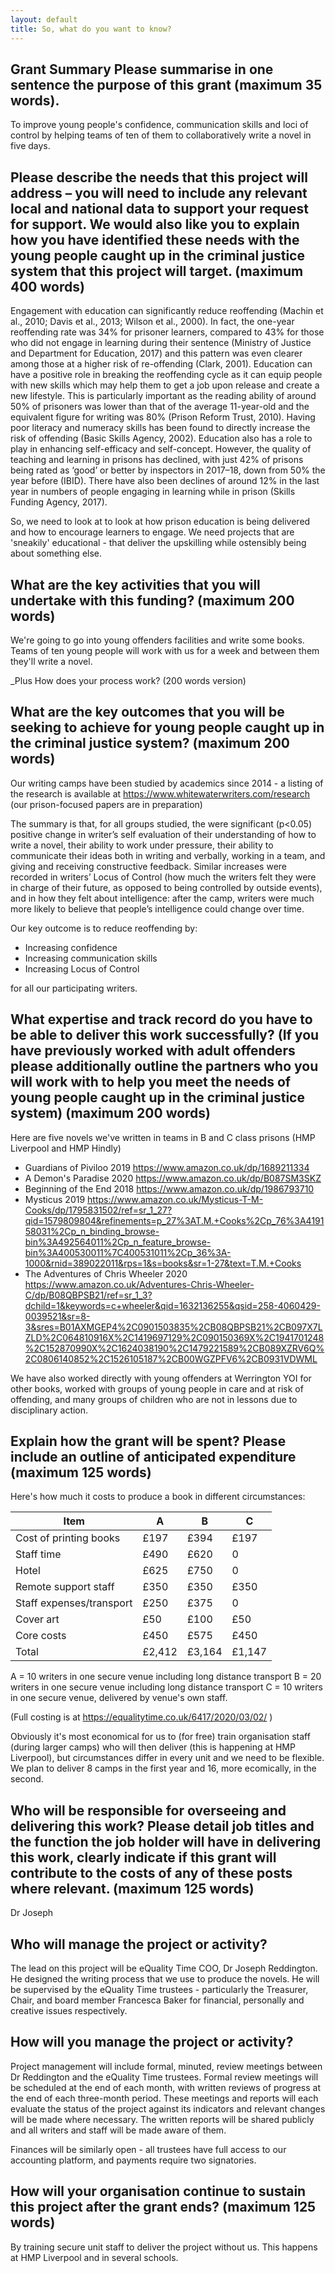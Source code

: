 ```yaml
---
layout: default
title: So, what do you want to know? 
---
```


## Grant Summary Please summarise in one sentence the purpose of this grant (maximum 35 words).
To improve young people's confidence, communication skills and loci of control by helping teams of ten of them to collaboratively write a novel in five days. 

## Please describe the needs that this project will address – you will need to include any relevant local and national data to support your request for support. We would also like you to explain how you have identified these needs with the young people caught up in the criminal justice system that this project will target. (maximum 400 words)

Engagement with education can significantly reduce reoffending (Machin et al., 2010; Davis et al., 2013; Wilson et al., 2000).  In fact, the one-year reoffending rate was 34% for prisoner learners, compared to 43% for those who did not engage in learning during their sentence (Ministry of Justice and Department for Education, 2017) and this pattern was even clearer among those at a higher risk of re-offending (Clark, 2001).  Education can have a positive role in breaking the reoffending cycle as it can equip people with new skills which may help them to get a job upon release and create a new lifestyle. This is particularly important as the reading ability of around 50% of prisoners was lower than that of the average 11-year-old and the equivalent figure for writing was 80% (Prison Reform Trust, 2010).  Having poor literacy and numeracy skills has been found to directly increase the risk of offending (Basic Skills Agency, 2002).  Education also has a role to play in enhancing self-efficacy and self-concept.  However, the quality of teaching and learning in prisons has declined, with just 42% of prisons being rated as ‘good’ or better by inspectors in 2017–18, down from 50% the year before (IBID).  There have also been declines of around 12% in the last year in numbers of people engaging in learning while in prison (Skills Funding Agency, 2017).  

So, we need to look at to look at how prison education is being delivered and how to encourage learners to engage.   We need projects that are 'sneakily' educational - that deliver the upskilling while ostensibly being about something else.    

## What are the key activities that you will undertake with this funding? (maximum 200 words)
We're going to go into young offenders facilities and write some books.  Teams of ten young people will work with us for a week and between them they'll write a novel.   

_Plus  How does your process work?  (200 words version) 


## What are the key outcomes that you will be seeking to achieve for young people caught up in the criminal justice system? (maximum 200 words)
Our writing camps have been studied by academics since 2014 - a listing of the research is available at https://www.whitewaterwriters.com/research (our prison-focused papers are in preparation) 

The summary is that, for all groups studied, the were significant (p<0.05) positive change in writer’s self evaluation of their understanding of how to write a novel, their ability to work under pressure, their ability to communicate their ideas both in writing and verbally, working in a team, and giving and receiving constructive feedback. Similar increases were recorded in writers’ Locus of Control (how much the writers felt they were in charge of their future, as opposed to being controlled by outside events), and in how they felt about intelligence: after the camp, writers were much more likely to believe that people’s intelligence could change over time.

Our key outcome is to reduce reoffending by: 
* Increasing confidence
* Increasing communication skills
* Increasing Locus of Control 

for all our participating writers. 


## What expertise and track record do you have to be able to deliver this work successfully? (If you have previously worked with adult offenders please additionally outline the partners who you will work with to help you meet the needs of young people caught up in the criminal justice system) (maximum 200 words)

Here are five novels we've written in teams in B and C class prisons (HMP Liverpool and HMP Hindly) 

* Guardians of Piviloo	2019	https://www.amazon.co.uk/dp/1689211334
* A Demon's Paradise	2020	https://www.amazon.co.uk/dp/B087SM3SKZ
* Beginning of the End	2018	https://www.amazon.co.uk/dp/1986793710
* Mysticus 	2019	https://www.amazon.co.uk/Mysticus-T-M-Cooks/dp/1795831502/ref=sr_1_27?qid=1579809804&refinements=p_27%3AT.M.+Cooks%2Cp_76%3A419158031%2Cp_n_binding_browse-bin%3A492564011%2Cp_n_feature_browse-bin%3A400530011%7C400531011%2Cp_36%3A-1000&rnid=389022011&rps=1&s=books&sr=1-27&text=T.M.+Cooks
* The Adventures of Chris Wheeler	2020	https://www.amazon.co.uk/Adventures-Chris-Wheeler-C/dp/B08QBPSB21/ref=sr_1_3?dchild=1&keywords=c+wheeler&qid=1632136255&qsid=258-4060429-0039521&sr=8-3&sres=B01AXMGEP4%2C0901503835%2CB08QBPSB21%2CB097X7LZLD%2C064810916X%2C1419697129%2C090150369X%2C1941701248%2C152870990X%2C1624038190%2C1479221589%2CB089XZRV6Q%2C0806140852%2C1526105187%2CB00WGZPFV6%2CB0931VDWML

We have also worked directly with young offenders at Werrington YOI for other books,  worked with groups of young people in care and at risk of offending, and many groups of children who are not in lessons due to disciplinary action.  


## Explain how the grant will be spent? Please include an outline of anticipated expenditure  (maximum 125 words)
Here's how much it costs to produce a book in different circumstances: 

| Item                     | A      | B      | C      |
| ------------------------ | ------ | ------ | ------ |
| Cost of printing books   | £197   | £394   | £197   |
| Staff time               | £490   | £620   | 0      |
| Hotel                    | £625   | £750   | 0      |
| Remote support staff     | £350   | £350   | £350   |
| Staff expenses/transport | £250   | £375   | 0      |
| Cover art                | £50    | £100   | £50    |
| Core costs               | £450   | £575   | £450   |
| Total                    | £2,412 | £3,164 | £1,147 |

A = 10 writers in one secure venue including long distance transport
B = 20 writers in one secure venue including long distance transport
C = 10 writers in one secure venue, delivered by venue's own staff.

(Full costing is at https://equalitytime.co.uk/6417/2020/03/02/ ) 

Obviously it's most economical for us to (for free) train organisation staff (during larger camps) who will then deliver (this is happening at HMP Liverpool), but circumstances differ in every unit and we need to be flexible.  We plan to deliver 8 camps in the first year and 16, more ecomically, in the second.



## Who will be responsible for overseeing and delivering this work? Please detail job titles and the function the job holder will have in delivering this work, clearly indicate if this grant will contribute to the costs of any of these posts where relevant. (maximum 125 words)
Dr Joseph 
## Who will manage the project or activity?
The lead on this project will be eQuality Time COO, Dr Joseph Reddington. He designed the writing process that we use to produce the novels. He will be supervised by the eQuality Time trustees - particularly the Treasurer, Chair, and board member Francesca Baker for financial, personally and creative issues respectively. 

## How will you manage the project or activity? 
Project management will include formal, minuted, review meetings between Dr Reddington and the eQuality Time trustees. Formal review meetings will be scheduled at the end of each month, with written reviews of progress at the end of each three-month period. These meetings and reports will each evaluate the status of the project against its indicators and relevant changes will be made where necessary. The written reports will be shared publicly and all writers and staff will be made aware of them. 

Finances will be similarly open - all trustees have full access to our accounting platform, and payments require two signatories. 

## How will your organisation continue to sustain this project after the grant ends? (maximum 125 words)
By training secure unit staff to deliver the project without us. This happens at HMP Liverpool and in several schools.  


